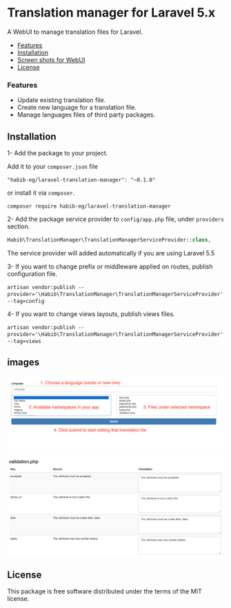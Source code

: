 # Translation manager for Laravel 5.x

A WebUI to manage translation files for Laravel.

- [Features](#features)
- [Installation](#installation)
- [Screen shots for WebUI](#images)
- [License](#license)

### Features

* Update existing translation file.
* Create new language for a translation file.
* Manage languages files of third party packages.

## Installation

1- Add the package to your project.

Add it to your `composer.json` file

```
"habib-eg/laravel-translation-manager": "~0.1.0"
```

or install it via `composer`.

```
composer require habib-eg/laravel-translation-manager
```

2- Add the package service provider to `config/app.php` file, under `providers` section.

```php
Habib\TranslationManager\TranslationManagerServiceProvider::class,
```

The service provider will added automatically if you are using Laravel 5.5

3- If you want to change prefix or middleware applied on routes, publish configuration file.

```
artisan vendor:publish --provider='\Habib\TranslationManager\TranslationManagerServiceProvider' --tag=config
``` 

4- If you want to change views layouts, publish views files.

```
artisan vendor:publish --provider='\Habib\TranslationManager\TranslationManagerServiceProvider' --tag=views
``` 

## images

![Main page](./main_page.png)
![Editing page](./editing_page.png)

## License

This package is free software distributed under the terms of the MIT license.
